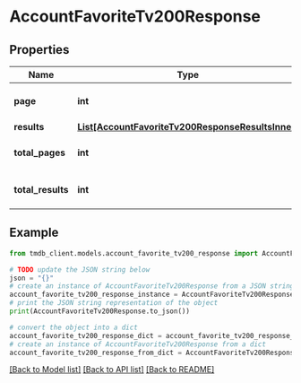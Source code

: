 # AccountFavoriteTv200Response


## Properties

Name | Type | Description | Notes
------------ | ------------- | ------------- | -------------
**page** | **int** |  | [optional] [default to 0]
**results** | [**List[AccountFavoriteTv200ResponseResultsInner]**](AccountFavoriteTv200ResponseResultsInner.md) |  | [optional] 
**total_pages** | **int** |  | [optional] [default to 0]
**total_results** | **int** |  | [optional] [default to 0]

## Example

```python
from tmdb_client.models.account_favorite_tv200_response import AccountFavoriteTv200Response

# TODO update the JSON string below
json = "{}"
# create an instance of AccountFavoriteTv200Response from a JSON string
account_favorite_tv200_response_instance = AccountFavoriteTv200Response.from_json(json)
# print the JSON string representation of the object
print(AccountFavoriteTv200Response.to_json())

# convert the object into a dict
account_favorite_tv200_response_dict = account_favorite_tv200_response_instance.to_dict()
# create an instance of AccountFavoriteTv200Response from a dict
account_favorite_tv200_response_from_dict = AccountFavoriteTv200Response.from_dict(account_favorite_tv200_response_dict)
```
[[Back to Model list]](../README.md#documentation-for-models) [[Back to API list]](../README.md#documentation-for-api-endpoints) [[Back to README]](../README.md)


